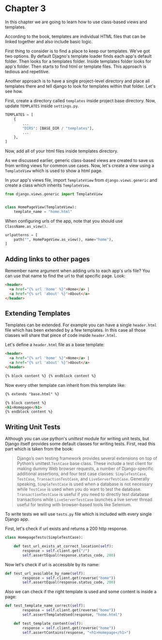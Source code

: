 # Chapter 3
In this chapter we are going to learn how to use class-based views and templates.

According to the book, templates are individual HTML files that can be linked together and also include basic logic.

First thing to consider is to find a place to keep our templates. We've got two options. By default Djagno's template loader finds each app's default folder. Then looks for a templates folder. Inside templates folder looks for app's folder. Then starts to find html or template files. This approach is tedious and repetitive.

Another approach is to have a single project-level directory and place all templates there and tell django to look for templates within that folder. Let's see how.

First, create a directory called `templates` inside project base directory. Now, update `TEMPLATES` inside `settings.py`.
```python
TEMPLATES = [
    {
        ...
        "DIRS": [BASE_DIR / "templates"],
        ...
    },
]
```
Now, add all of your html files inside templates directory.

As we discussed earlier, generic class-based views are created to save us from writing views for common use cases. Now, let's create a view using a `TemplateView` which is used to show a html page.

In your app's views file, import `TemplateView` from `django.views.generic` and create a class which inherits `TemplateView`.
```python
from django.views.generic import TemplateView


class HomePageView(TemplateView):
    template_name = "home.html"
```
When configuring urls of the app, note that you should use `ClassName.as_view()`.
```python
urlpatterns = [
    path("", HomePageView.as_view(), name="home"),
]
```
## Adding links to other pages
Remember name argument when adding urls to each app's urls file? You can use that name to find the url to that specific page. Look:
```html
<header>
  <a href="{% url 'home' %}">Home</a> |
  <a href="{% url 'about' %}">About</a>
</header>
```
## Extending Templates
Templates can be extended. For example you can have a single `header.html` file which has been extended by a few templates. In this case all those classes will share that piece of code inside `header.html`.

Let's define a `header.html` file as a base template:
```html
<header>
  <a href="{% url 'home' %}">Home</a> |
  <a href="{% url 'about' %}">About</a>
</header>

{% block content %} {% endblock content %}
```

Now every other template can inherit from this template like:
```html
{% extends "base.html" %}

{% block content %}
<h1>Homepage</h1>
{% endblock content %}
```
## Writing Unit Tests
Although you can use python's *unittest* module for writing unit tests, but Django itself provides some default classes for writing tests. First, read this part which is taken from the book:
> Django’s own testing framework provides several extensions on top of Python’s unittest.`TestCase` base class. These include a test client for making dummy Web browser requests, a number of Django-specific additional assertions, and four test case classes: `SimpleTestCase`, `TestCase`, `TransactionTestCase`, and `LiveServerTestCase`.
> Generally speaking, `SimpleTestCase` is used when a database is not necessary while `TestCase` is used when you do want to test the database. `TransactionTestCase` is useful if you need to directly test database transactions while `LiveServerTestCase` launches a live server thread useful for testing with browser-based tools like Selenium.

To write tests we will use `tests.py` file which is included with every single Django app.

First, let's check if url exists and returns a 200 http response.
```python
class HomepageTests(SimpleTestCase):

    def test_url_exists_at_correct_location(self):
        response = self.client.get("/")
        self.assertEqual(response.status_code, 200)
```
Now let's check if url is accessible by its name:
```python
def test_url_available_by_name(self):
        response = self.client.get(reverse("home"))
        self.assertEqual(response.status_code, 200)
```
Also we can check if the right template is used and some content is inside a page:
```python
def test_template_name_correct(self):
        response = self.client.get(reverse("home"))
        self.assertTemplateUsed(response, "home.html")

    def test_template_content(self):
        response = self.client.get(reverse("home"))
        self.assertContains(response, "<h1>Homepage</h1>")
```
